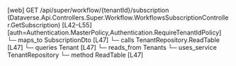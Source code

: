 [web] GET /api/super/workflow/{tenantId}/subscription  (Dataverse.Api.Controllers.Super.Workflow.WorkflowsSubscriptionController.GetSubscription)  [L42–L55] [auth=Authentication.MasterPolicy,Authentication.RequireTenantIdPolicy]
  └─ maps_to SubscriptionDto [L47]
  └─ calls TenantRepository.ReadTable [L47]
  └─ queries Tenant [L47]
    └─ reads_from Tenants
  └─ uses_service TenantRepository
    └─ method ReadTable [L47]

